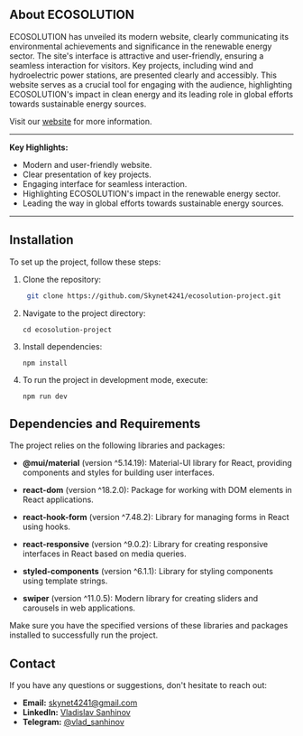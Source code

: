 ## About ECOSOLUTION

ECOSOLUTION has unveiled its modern website, clearly communicating its environmental achievements and significance in the renewable energy sector. The site's interface is attractive and user-friendly, ensuring a seamless interaction for visitors. Key projects, including wind and hydroelectric power stations, are presented clearly and accessibly. This website serves as a crucial tool for engaging with the audience, highlighting ECOSOLUTION's impact in clean energy and its leading role in global efforts towards sustainable energy sources.

Visit our [website](https://skynet4241.github.io/ecosolution-project/) for more information.

---

**Key Highlights:**

- Modern and user-friendly website.
- Clear presentation of key projects.
- Engaging interface for seamless interaction.
- Highlighting ECOSOLUTION's impact in the renewable energy sector.
- Leading the way in global efforts towards sustainable energy sources.

---

## Installation

To set up the project, follow these steps:

1. Clone the repository:

   ```bash
    git clone https://github.com/Skynet4241/ecosolution-project.git
   ```

2. Navigate to the project directory:

   ```
   cd ecosolution-project
   ```

3. Install dependencies:

   ```
   npm install
   ```

4. To run the project in development mode, execute:

   ```
   npm run dev
   ```

## Dependencies and Requirements

The project relies on the following libraries and packages:

- **@mui/material** (version ^5.14.19): Material-UI library for React, providing components and styles for building user interfaces.

- **react-dom** (version ^18.2.0): Package for working with DOM elements in React applications.

- **react-hook-form** (version ^7.48.2): Library for managing forms in React using hooks.

- **react-responsive** (version ^9.0.2): Library for creating responsive interfaces in React based on media queries.

- **styled-components** (version ^6.1.1): Library for styling components using template strings.

- **swiper** (version ^11.0.5): Modern library for creating sliders and carousels in web applications.

Make sure you have the specified versions of these libraries and packages installed to successfully run the project.

## Contact

If you have any questions or suggestions, don't hesitate to reach out:

- **Email:** skynet4241@gmail.com
- **LinkedIn:** [Vladislav Sanhinov](https://www.linkedin.com/in/vladislav-sanhinov/)
- **Telegram:** [@vlad_sanhinov](https://t.me/vlad_sanhinov)
